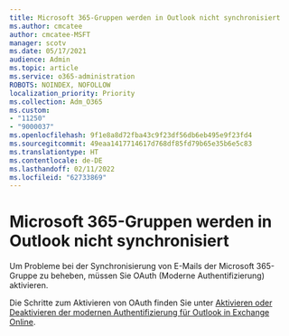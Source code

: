 ```yaml
---
title: Microsoft 365-Gruppen werden in Outlook nicht synchronisiert
ms.author: cmcatee
author: cmcatee-MSFT
manager: scotv
ms.date: 05/17/2021
audience: Admin
ms.topic: article
ms.service: o365-administration
ROBOTS: NOINDEX, NOFOLLOW
localization_priority: Priority
ms.collection: Adm_O365
ms.custom:
- "11250"
- "9000037"
ms.openlocfilehash: 9f1e8a8d72fba43c9f23df56db6eb495e9f23fd4
ms.sourcegitcommit: 49eaa1417714617d768df85fd79b65e35b6e5c83
ms.translationtype: HT
ms.contentlocale: de-DE
ms.lasthandoff: 02/11/2022
ms.locfileid: "62733869"
---
```

# <a name="microsoft-365-groups-not-synching-in-outlook"></a>Microsoft 365-Gruppen werden in Outlook nicht synchronisiert

Um Probleme bei der Synchronisierung von E-Mails der Microsoft 365-Gruppe zu beheben, müssen Sie OAuth (Moderne Authentifizierung) aktivieren. 

Die Schritte zum Aktivieren von OAuth finden Sie unter [Aktivieren oder Deaktivieren der modernen Authentifizierung für Outlook in Exchange Online](https://docs.microsoft.com/exchange/clients-and-mobile-in-exchange-online/enable-or-disable-modern-authentication-in-exchange-online).